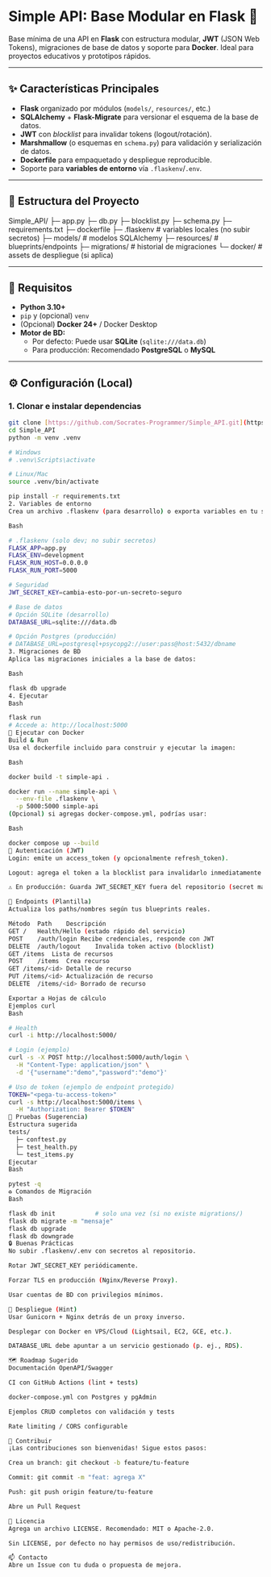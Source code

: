 # Simple API: Base Modular en Flask 🐍

Base mínima de una API en **Flask** con estructura modular, **JWT** (JSON Web Tokens), migraciones de base de datos y soporte para **Docker**. Ideal para proyectos educativos y prototipos rápidos.

---

## ✨ Características Principales

* **Flask** organizado por módulos (`models/`, `resources/`, etc.)
* **SQLAlchemy** + **Flask-Migrate** para versionar el esquema de la base de datos.
* **JWT** con *blocklist* para invalidar tokens (logout/rotación).
* **Marshmallow** (o esquemas en `schema.py`) para validación y serialización de datos.
* **Dockerfile** para empaquetado y despliegue reproducible.
* Soporte para **variables de entorno** vía `.flaskenv`/`.env`.

---

## 📁 Estructura del Proyecto

Simple_API/
├─ app.py
├─ db.py
├─ blocklist.py
├─ schema.py
├─ requirements.txt
├─ dockerfile
├─ .flaskenv                      # variables locales (no subir secretos)
├─ models/                        # modelos SQLAlchemy
├─ resources/                     # blueprints/endpoints
├─ migrations/                    # historial de migraciones
└─ docker/                        # assets de despliegue (si aplica)


---

## 🧰 Requisitos

* **Python 3.10+**
* `pip` y (opcional) `venv`
* (Opcional) **Docker 24+** / Docker Desktop
* **Motor de BD:**
    * Por defecto: Puede usar **SQLite** (`sqlite:///data.db`)
    * Para producción: Recomendado **PostgreSQL** o **MySQL**

---

## ⚙️ Configuración (Local)

### 1. Clonar e instalar dependencias

```bash
git clone [https://github.com/Socrates-Programmer/Simple_API.git](https://github.com/Socrates-Programmer/Simple_API.git)
cd Simple_API
python -m venv .venv

# Windows
# .venv\Scripts\activate

# Linux/Mac
source .venv/bin/activate

pip install -r requirements.txt
2. Variables de entorno
Crea un archivo .flaskenv (para desarrollo) o exporta variables en tu shell:

Bash

# .flaskenv (solo dev; no subir secretos)
FLASK_APP=app.py
FLASK_ENV=development
FLASK_RUN_HOST=0.0.0.0
FLASK_RUN_PORT=5000

# Seguridad
JWT_SECRET_KEY=cambia-esto-por-un-secreto-seguro

# Base de datos
# Opción SQLite (desarrollo)
DATABASE_URL=sqlite:///data.db

# Opción Postgres (producción)
# DATABASE_URL=postgresql+psycopg2://user:pass@host:5432/dbname
3. Migraciones de BD
Aplica las migraciones iniciales a la base de datos:

Bash

flask db upgrade
4. Ejecutar
Bash

flask run
# Accede a: http://localhost:5000
🐳 Ejecutar con Docker
Build & Run
Usa el dockerfile incluido para construir y ejecutar la imagen:

Bash

docker build -t simple-api .

docker run --name simple-api \
  --env-file .flaskenv \
  -p 5000:5000 simple-api
(Opcional) si agregas docker-compose.yml, podrías usar:

Bash

docker compose up --build
🔑 Autenticación (JWT)
Login: emite un access_token (y opcionalmente refresh_token).

Logout: agrega el token a la blocklist para invalidarlo inmediatamente.

⚠️ En producción: Guarda JWT_SECRET_KEY fuera del repositorio (secret manager/variables del entorno).

🔌 Endpoints (Plantilla)
Actualiza los paths/nombres según tus blueprints reales.

Método	Path	Descripción
GET	/	Health/Hello (estado rápido del servicio)
POST	/auth/login	Recibe credenciales, responde con JWT
DELETE	/auth/logout	Invalida token activo (blocklist)
GET	/items	Lista de recursos
POST	/items	Crea recurso
GET	/items/<id>	Detalle de recurso
PUT	/items/<id>	Actualización de recurso
DELETE	/items/<id>	Borrado de recurso

Exportar a Hojas de cálculo
Ejemplos curl
Bash

# Health
curl -i http://localhost:5000/

# Login (ejemplo)
curl -s -X POST http://localhost:5000/auth/login \
  -H "Content-Type: application/json" \
  -d '{"username":"demo","password":"demo"}'

# Uso de token (ejemplo de endpoint protegido)
TOKEN="<pega-tu-access-token>"
curl -s http://localhost:5000/items \
  -H "Authorization: Bearer $TOKEN"
🧪 Pruebas (Sugerencia)
Estructura sugerida
tests/
  ├─ conftest.py
  ├─ test_health.py
  └─ test_items.py
Ejecutar
Bash

pytest -q
♻️ Comandos de Migración
Bash

flask db init           # solo una vez (si no existe migrations/)
flask db migrate -m "mensaje"
flask db upgrade
flask db downgrade
🔒 Buenas Prácticas
No subir .flaskenv/.env con secretos al repositorio.

Rotar JWT_SECRET_KEY periódicamente.

Forzar TLS en producción (Nginx/Reverse Proxy).

Usar cuentas de BD con privilegios mínimos.

🚀 Despliegue (Hint)
Usar Gunicorn + Nginx detrás de un proxy inverso.

Desplegar con Docker en VPS/Cloud (Lightsail, EC2, GCE, etc.).

DATABASE_URL debe apuntar a un servicio gestionado (p. ej., RDS).

🗺️ Roadmap Sugerido
Documentación OpenAPI/Swagger

CI con GitHub Actions (lint + tests)

docker-compose.yml con Postgres y pgAdmin

Ejemplos CRUD completos con validación y tests

Rate limiting / CORS configurable

🤝 Contribuir
¡Las contribuciones son bienvenidas! Sigue estos pasos:

Crea un branch: git checkout -b feature/tu-feature

Commit: git commit -m "feat: agrega X"

Push: git push origin feature/tu-feature

Abre un Pull Request

📄 Licencia
Agrega un archivo LICENSE. Recomendado: MIT o Apache-2.0.

Sin LICENSE, por defecto no hay permisos de uso/redistribución.

📫 Contacto
Abre un Issue con tu duda o propuesta de mejora.
